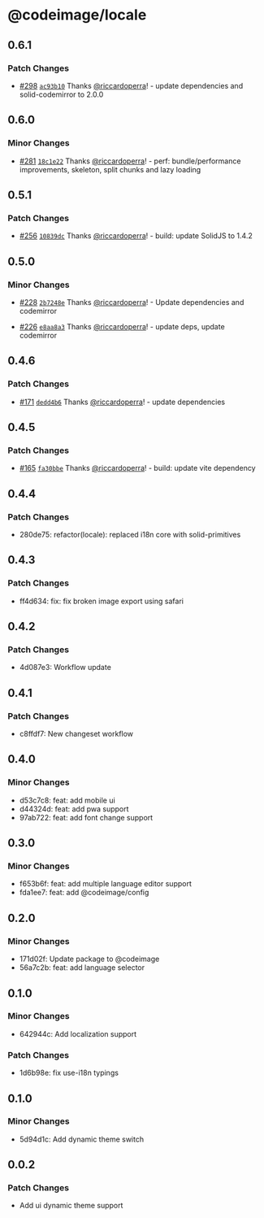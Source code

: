 # @codeimage/locale

## 0.6.1

### Patch Changes

- [#298](https://github.com/riccardoperra/codeimage/pull/298) [`ac93b10`](https://github.com/riccardoperra/codeimage/commit/ac93b10887d52648a68a57e72ba6a1e427494c55) Thanks [@riccardoperra](https://github.com/riccardoperra)! - update dependencies and solid-codemirror to 2.0.0

## 0.6.0

### Minor Changes

- [#281](https://github.com/riccardoperra/codeimage/pull/281) [`18c1e22`](https://github.com/riccardoperra/codeimage/commit/18c1e224c4b717cad54b7c36f87d9501501197ce) Thanks [@riccardoperra](https://github.com/riccardoperra)! - perf: bundle/performance improvements, skeleton, split chunks and lazy loading

## 0.5.1

### Patch Changes

- [#256](https://github.com/riccardoperra/codeimage/pull/256) [`10839dc`](https://github.com/riccardoperra/codeimage/commit/10839dc41edc22ca81002083c34d5150f705df3e) Thanks [@riccardoperra](https://github.com/riccardoperra)! - build: update SolidJS to 1.4.2

## 0.5.0

### Minor Changes

- [#228](https://github.com/riccardoperra/codeimage/pull/228) [`2b7248e`](https://github.com/riccardoperra/codeimage/commit/2b7248e9ba080dec9de44f954a56d7f560dfd899) Thanks [@riccardoperra](https://github.com/riccardoperra)! - Update dependencies and codemirror

* [#226](https://github.com/riccardoperra/codeimage/pull/226) [`e8aa8a3`](https://github.com/riccardoperra/codeimage/commit/e8aa8a3a2dd10e024991a42a9c858c665092d1e7) Thanks [@riccardoperra](https://github.com/riccardoperra)! - update deps, update codemirror

## 0.4.6

### Patch Changes

- [#171](https://github.com/riccardoperra/codeimage/pull/171) [`dedd4b6`](https://github.com/riccardoperra/codeimage/commit/dedd4b69ecb912c035218ab873cf9aa458652392) Thanks [@riccardoperra](https://github.com/riccardoperra)! - update dependencies

## 0.4.5

### Patch Changes

- [#165](https://github.com/riccardoperra/codeimage/pull/165) [`fa30bbe`](https://github.com/riccardoperra/codeimage/commit/fa30bbeaf83ab528973cbb23db97113b61a3f87e) Thanks [@riccardoperra](https://github.com/riccardoperra)! - build: update vite dependency

## 0.4.4

### Patch Changes

- 280de75: refactor(locale): replaced i18n core with solid-primitives

## 0.4.3

### Patch Changes

- ff4d634: fix: fix broken image export using safari

## 0.4.2

### Patch Changes

- 4d087e3: Workflow update

## 0.4.1

### Patch Changes

- c8ffdf7: New changeset workflow

## 0.4.0

### Minor Changes

- d53c7c8: feat: add mobile ui
- d44324d: feat: add pwa support
- 97ab722: feat: add font change support

## 0.3.0

### Minor Changes

- f653b6f: feat: add multiple language editor support
- fda1ee7: feat: add @codeimage/config

## 0.2.0

### Minor Changes

- 171d02f: Update package to @codeimage
- 56a7c2b: feat: add language selector

## 0.1.0

### Minor Changes

- 642944c: Add localization support

### Patch Changes

- 1d6b98e: fix use-i18n typings

## 0.1.0

### Minor Changes

- 5d94d1c: Add dynamic theme switch

## 0.0.2

### Patch Changes

- Add ui dynamic theme support
